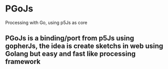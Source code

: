 # PGoJs
Processing with Go, using p5Js as core

## PGoJs is a binding/port from p5Js using gopherJs, the idea is create sketchs in web using Golang but easy and fast like processing framework

